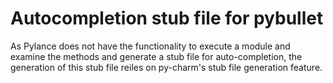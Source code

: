 # Autocompletion stub file for pybullet
As Pylance does not have the functionality to execute a module and examine the methods and generate a stub file for auto-completion, the generation of this stub file reiles on py-charm's stub file generation feature.

